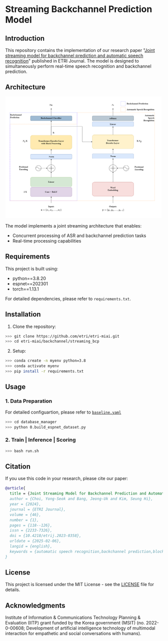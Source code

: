 # Streaming Backchannel Prediction Model

## Introduction

This repository contains the implementation of our research paper "[Joint streaming model for backchannel prediction and automatic speech recognition](https://onlinelibrary.wiley.com/doi/full/10.4218/etrij.2023-0358)" published in ETRI Journal. The model is designed to simultaneously perform real-time speech recognition and backchannel prediction.


## Architecture

<img src="figures/architecture.png" width="500" />

The model implements a joint streaming architecture that enables:
- Concurrent processing of ASR and backchannel prediction tasks
- Real-time processing capabilities

## Requirements

This project is built using:
- python==3.8.20
- espnet==202301
- torch==1.13.1

For detailed dependencies, please refer to `requirements.txt`.

## Installation

1. Clone the repository:
```bash
>>> git clone https://github.com/etri/etri-miai.git
>>> cd etri-miai/backchannel/streaming_bcp
```

2. Setup:
```bash
>>> conda create -n myenv python=3.8
>>> conda activate myenv
>>> pip install -r requirements.txt
```

## Usage
### 1. Data Preparation
For detailed configuartion, please refer to [`baseline.yaml`](database_manager/baseline.yaml)
```bash
>>> cd database_manager
>>> python 0.build_espnet_dataset.py
```
### 2. Train | Inference | Scoring
```bash
>>> bash run.sh
```

## Citation

If you use this code in your research, please cite our paper:

```bibtex
@article{
  title = {Joint Streaming Model for Backchannel Prediction and Automatic Speech Recognition},
  author = {Choi, Yong-Seok and Bang, Jeong-Uk and Kim, Seung Hi},
  year = {2024},
  journal = {ETRI Journal},
  volume = {46},
  number = {1},
  pages = {118--126},
  issn = {2233-7326},
  doi = {10.4218/etrij.2023-0358},
  urldate = {2025-02-06},
  langid = {english},
  keywords = {automatic speech recognition,backchannel prediction,block processing,multitask learning,streaming fashion,streaming transformer},
}

```
## License

This project is licensed under the MIT License - see the [LICENSE](LICENSE) file for details.

## Acknowledgments

Institute of Information & Communications Technology Planning & Evaluation (IITP) grant funded by the Korea government (MSIT) (no. 2022-0-00608; Development of artificial intelligence technology of multimodal interaction for empathetic and social conversations with humans).
